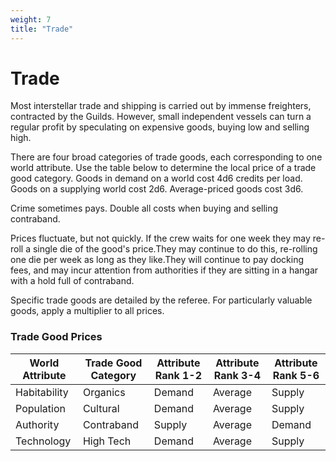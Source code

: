 ```yaml
---
weight: 7
title: "Trade"
---
```


# Trade

Most interstellar trade and shipping is carried out by immense freighters, contracted by the Guilds. However, small independent vessels can turn a regular profit by speculating on expensive goods, buying low and selling high.

There are four broad categories of trade goods, each corresponding to one world attribute. Use the table below to determine the local price of a trade good category. Goods in demand on a world cost 4d6 credits per load. Goods on a supplying world cost 2d6. Average-priced goods cost 3d6.

Crime sometimes pays. Double all costs when buying and selling contraband.

Prices fluctuate, but not quickly. If the crew waits for one week they may re-roll a single die of the good's price.They may continue to do this, re-rolling one die per week as long as they like.They will continue to pay docking fees, and may incur attention from authorities if they are sitting in a hangar with a hold full of contraband.

Specific trade goods are detailed by the referee. For particularly valuable goods, apply a multiplier to all prices.

### Trade Good Prices
| World Attribute | Trade Good Category | Attribute Rank 1-2 | Attribute Rank 3-4 | Attribute Rank 5-6 |
|-|-|-|-|-|
| Habitability | Organics | Demand | Average | Supply |
| Population | Cultural | Demand | Average | Supply |
| Authority | Contraband | Supply | Average | Demand |
| Technology | High Tech | Demand | Average | Supply |
